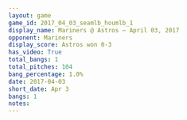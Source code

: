 ```yaml
---
layout: game
game_id: 2017_04_03_seamlb_houmlb_1
display_name: Mariners @ Astros – April 03, 2017
opponent: Mariners
display_score: Astros won 0-3
has_video: True
total_bangs: 1
total_pitches: 104
bang_percentage: 1.0%
date: 2017-04-03
short_date: Apr 3
bangs: 1
notes: 
---
```

